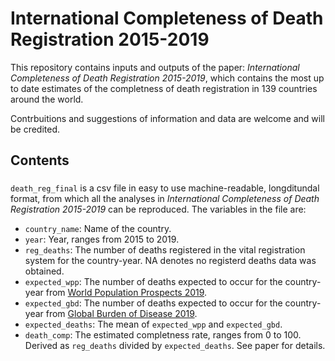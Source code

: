 # International Completeness of Death Registration 2015-2019
This repository contains inputs and outputs of the paper: _International Completeness of Death Registration 2015-2019_, which contains the most up to date estimates of the completness of death registration in 139 countries around the world. 

Contrbuitions and suggestions of information and data are welcome and will be credited.

## Contents

### 
`death_reg_final` is a csv file in easy to use machine-readable, longditundal format, from which all the analyses in _International Completeness of Death Registration 2015-2019_ can be reproduced. The variables in the file are:

* `country_name`: Name of the country. 
* `year`: Year, ranges from 2015 to 2019.
* `reg_deaths`: The number of deaths registered in the vital registration system for the country-year. NA denotes no registerd deaths data was obtained.
* `expected_wpp`: The number of deaths expected to occur for the country-year from [World Population Prospects 2019](https://population.un.org/wpp/).
* `expected_gbd`: The number of deaths expected to occur for the country-year from [Global Burden of Disease 2019](http://ghdx.healthdata.org/gbd-results-tool).
* `expected_deaths`: The mean of `expected_wpp` and `expected_gbd`.
* `death_comp`: The estimated completness rate, ranges from 0 to 100. Derived as `reg_deaths` divided by `expected_deaths`. See paper for details.

